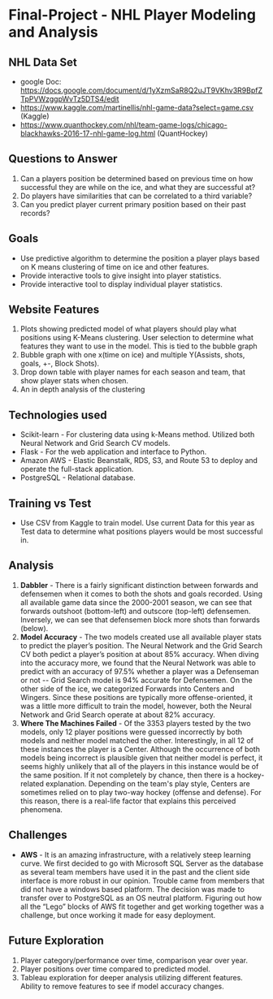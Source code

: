 # Final-Project - NHL Player Modeling and Analysis
## NHL Data Set ##
* google Doc: https://docs.google.com/document/d/1yXzmSaR8Q2uJT9VKhv3R9BpfZTpPVWzggpWvTz5DTS4/edit
* https://www.kaggle.com/martinellis/nhl-game-data?select=game.csv (Kaggle)
* https://www.quanthockey.com/nhl/team-game-logs/chicago-blackhawks-2016-17-nhl-game-log.html (QuantHockey)

## Questions to Answer ##
1. Can a players position be determined based on previous time on how successful they are while on the ice, and what they are successful at?
2. Do players have similarities that can be correlated to a third variable?
3. Can you predict player current primary position based on their past records?

## Goals ## 
* Use predictive algorithm to determine the position a player plays based on K means clustering of time on ice and other features. 
* Provide interactive tools to give insight into player statistics.
* Provide interactive tool to display individual player statistics.

## Website Features ##
1. Plots showing predicted model of what players should play what positions using K-Means clustering. User selection to determine what features they want to use in the model. This is tied to the bubble graph
2. Bubble graph with one x(time on ice) and multiple Y(Assists, shots, goals, +-, Block Shots). 
3. Drop down table with player names for each season and team, that show player stats when chosen.
4. An in depth analysis of the clustering

## Technologies used ##

* Scikit-learn - For clustering data using k-Means method. Utilized both Neural Network and Grid Search CV models.
* Flask - For the web application and interface to Python.
* Amazon AWS - Elastic Beanstalk, RDS, S3, and Route 53 to deploy and operate the full-stack application.
* PostgreSQL - Relational database.

## Training vs Test ##
* Use CSV from Kaggle to train model. Use current Data for this year as Test data to determine what positions players would be most successful in.

## Analysis ##
1. **Dabbler** - There is a fairly significant distinction between forwards and defensemen when it comes to both the shots and goals recorded. Using all available game data since the 2000-2001 season, we can see that forwards outshoot (bottom-left) and outscore (top-left) defensemen. Inversely, we can see that defensemen block more shots than forwards (below).
2. **Model Accuracy** - The two models created use all available player stats to predict the player’s position. The Neural Network and the Grid Search CV both pedict a player’s position at about 85% accuracy. When diving into the accuracy more, we found that the Neural Network was able to predict with an accuracy of 97.5% whether a player was a Defenseman or not -- Grid Search model is 94% accurate for Defensemen. On the other side of the ice, we categorized Forwards into Centers and Wingers. Since these positions are typically more offense-oriented, it was a little more difficult to train the model, however, both the Neural Network and Grid Search operate at about 82% accuracy.
3. **Where The Machines Failed** - Of the 3353 players tested by the two models, only 12 player positions were guessed incorrectly by both models and neither model matched the other. Interestingly, in all 12 of these instances the player is a Center. Although the occurrence of both models being incorrect is plausible given that neither model is perfect, it seems highly unlikely that all of the players in this instance would be of the same position. If it not completely by chance, then there is a hockey-related explanation. Depending on the team's play style, Centers are sometimes relied on to play two-way hockey (offense and defense). For this reason, there is a real-life factor that explains this perceived phenomena.

## Challenges ##

* **AWS** - It is an amazing infrastructure, with a relatively steep learning curve. We first decided to go with Microsoft SQL Server as the database as several team members have used it in the past and the client side interface is more robust in our opinion. Trouble came from members that did not have a windows based platform. The decision was made to transfer over to PostgreSQL as an OS neutral platform. Figuring out how all the “Lego” blocks of AWS fit together and get working together was a challenge, but once working it made for easy deployment.


## Future Exploration ##
1. Player category/performance over time, comparison year over year.
2. Player positions over time compared to predicted model.
3. Tableau exploration for deeper analysis utilizing different features. Ability to remove features to see if model accuracy changes.

